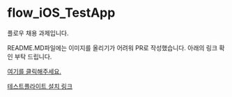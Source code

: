 # flow_iOS_TestApp
플로우 채용 과제입니다.

README.MD파일에는 이미지를 올리기가 어려워 PR로 작성했습니다.
아래의 링크 확인 부탁 드립니다.     

[여기를 클릭해주세요.](https://github.com/RuyHa/flow_iOS_TestApp/pull/1#pullrequestreview-1250921760)     

[테스트플라이트 설치 링크](https://testflight.apple.com/join/oTgKiMJ1)

